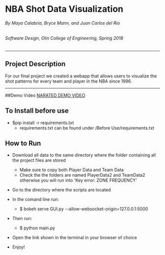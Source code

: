 # NBA Shot Data Visualization


###### By Maya Calabria, Bryce Mann, and Juan Carlos del Rio
###### Software Design, Olin College of Engineering, Spring 2018

***

## Project Description
For our final project we created a webapp that allows users to visualize the shot patterns for every team and player in the NBA since 1996.

***
##Demo Video
[NARATED DEMO VIDEO](https://www.youtube.com/watch?v=yQ2LuFMj8M4&feature=youtu.be)

## To Install before use

* $pip install -r requirements.txt
  * requirements.txt can be found under /Before Use/requirements.txt

## How to Run

* Download all data to the same directory where the folder containing all the project files are stored
  * Make sure to copy both Player Data and Team Data
  * Check the the folders are named PlayerData2 and TeamData2 otherwise you will run into 'Key error: ZONE FREQUENCY'

* Go to the directory where the scripts are located

* In the comand line run:
  * $ bokeh serve GUI.py --allow-websocket-origin=127.0.0.1:5000


* Then run:
  * $ python main.py


* Open the link shown in the terminal in your browser of choice

* Enjoy!
